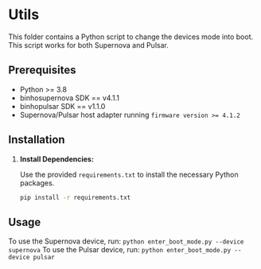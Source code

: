# Utils

This folder contains a Python script to change the devices mode into boot. This script works for both Supernova and Pulsar.

## Prerequisites

- Python >= 3.8
- binhosupernova SDK == v4.1.1
- binhopulsar SDK == v1.1.0
- Supernova/Pulsar host adapter running `firmware version >= 4.1.2`

## Installation

1. **Install Dependencies:**

   Use the provided `requirements.txt` to install the necessary Python packages.

   ```bash
   pip install -r requirements.txt
   ```

## Usage

To use the Supernova device, run: ``python enter_boot_mode.py --device supernova``
To use the Pulsar device, run: ``python enter_boot_mode.py --device pulsar``